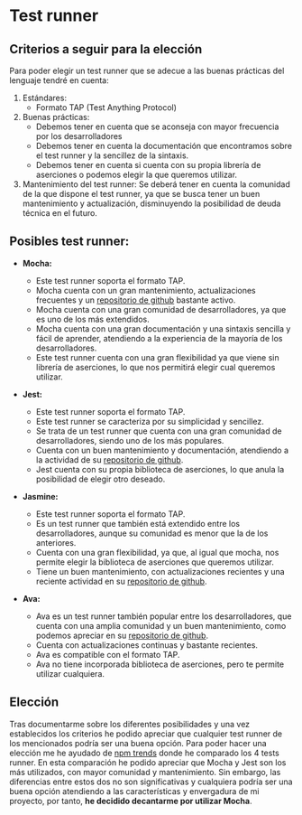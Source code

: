 # Test runner
## Criterios a seguir para la elección
Para poder elegir un test runner que se adecue a las buenas prácticas del lenguaje tendré en cuenta:
1.  Estándares:
       - Formato TAP (Test Anything Protocol) 
2.	Buenas prácticas:
       - Debemos tener en cuenta que se aconseja con mayor frecuencia por los desarrolladores
       - Debemos tener en cuenta la documentación que encontramos sobre el test runner y la sencillez de la sintaxis.
       - Debemos tener en cuenta si cuenta con su propia librería de aserciones o podemos elegir la que queremos utilizar.
3.	Mantenimiento del test runner: Se deberá tener en cuenta la comunidad de la que dispone el test runner, ya que se busca tener un buen mantenimiento y actualización, disminuyendo la posibilidad de deuda técnica en el futuro.

## Posibles test runner:
* **Mocha:**
    - Este test runner soporta el formato TAP.
    - Mocha cuenta con un gran mantenimiento, actualizaciones frecuentes y un [repositorio de github](https://github.com/mochajs/mocha) bastante activo.
    - Mocha cuenta con una gran comunidad de desarrolladores, ya que es uno de los más extendidos.
    - Mocha cuenta con una gran documentación y una sintaxis sencilla y fácil de aprender, atendiendo a la experiencia de la mayoría de los desarrolladores.
    - Este test runner cuenta con una gran flexibilidad ya que viene sin librería de aserciones, lo que nos permitirá elegir cual queremos utilizar. 

* **Jest:**
    - Este test runner soporta el formato TAP.
    - Este test runner se caracteriza por su simplicidad y sencillez.
    - Se trata de un test runner que cuenta con una gran comunidad de desarrolladores, siendo uno de los más populares.
    - Cuenta con un buen mantenimiento y documentación, atendiendo a la actividad de su [repositorio de github]( https://github.com/facebook/jest).
    - Jest cuenta con su propia biblioteca de aserciones, lo que anula la posibilidad de elegir otro deseado.
    
* **Jasmine:**
    - Este test runner soporta el formato TAP.    
    - Es un test runner que también está extendido entre los desarrolladores, aunque su comunidad es menor que la de los anteriores.
    - Cuenta con una gran flexibilidad, ya que, al igual que mocha, nos permite elegir la biblioteca de aserciones que queremos utilizar.
    - Tiene un buen mantenimiento, con actualizaciones recientes y una reciente actividad en su [repositorio de github](https://github.com/jasmine/jasmine).

* **Ava:**
    - Ava es un test runner también popular entre los desarrolladores, que cuenta con una amplia comunidad y un buen mantenimiento, como podemos apreciar en su [repositorio de github](https://github.com/avajs/ava).
    - Cuenta con actualizaciones continuas y bastante recientes.
    - Ava es compatible con el formato TAP.
    - Ava no tiene incorporada biblioteca de aserciones, pero te permite utilizar cualquiera.
    
## Elección
Tras documentarme sobre los diferentes posibilidades y una vez establecidos los criterios he podido apreciar que cualquier test runner de los mencionados podría ser una buena opción. Para poder hacer una elección me he ayudado de [npm trends](https://npmtrends.com/ava-vs-jasmine-vs-jest-vs-mocha) donde he comparado los 4 tests runner.
En esta comparación he podido apreciar que Mocha y Jest son los más utilizados, con mayor comunidad y mantenimiento. Sin embargo, las diferencias entre estos dos no son significativas y cualquiera podría ser una buena opción atendiendo a las características y envergadura de mi proyecto, por tanto, **he decidido decantarme por utilizar Mocha**. 